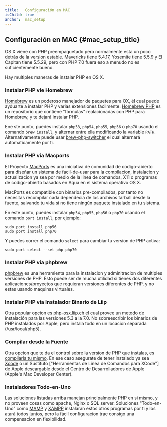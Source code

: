 ```yaml
---
title:   Configuración en MAC
isChild: true
anchor:  mac_setup
---
```


## Configuración en MAC {#mac_setup_title}

OS X viene con PHP preempaquetado pero normalmente esta un poco detrás de la version estable. Mavericks tiene 5.4.17, Yosemite tiene 5.5.9 y El Capitan tiene 5.5.29, pero con PHP 7.0 fuera eso a menudo no es suficientemente bueno.

Hay multiples maneras de instalar PHP en OS X.

### Instalar PHP vie Homebrew

[Homebrew] es un poderoso manejador de paquetes para OX, él cual puede ayduarte a instalar PHP y varias extensiones facilmente.
[Homebrew PHP] es un repositorio que contiene "fórmulas" realacionadas con PHP para Homebrew, y te dejará instalar PHP.

Ene ste punto, puedes instalar `php53`, `php54`, `php55`, `php56` o `php70`  usando el comando `brew install`, y alternar entre ella modificando la variable `PATH`. Alternativamente puede usar [brew-php-switcher][brew-php-switcher] el cual alternará automaticamente por ti.

### Instalar PHP via Macports

El Proyecto [MacPorts] es una iniciativa de comunidad de codigo-abierto para diseñar un sistema de facil-de-usar para la compilacion, instalacion y actualizacion ya sea por medio de la linea de comandos, X11 o programas de codigo-abierto basados en Aqua en el sistema operativo OS X.

MacPorts es compatible con binarios pre-compilados, por tanto no necesitas recompilar cada dependecia de los archivos tarball desde la fuente, salvando tu vida si no tiene ningún paquete instalado en tu sistema.

En este punto, puedes instalar `php54`, `php55`, `php56` o `php70` usando el comando `port install`, por ejemplo:

    sudo port install php56
    sudo port install php70

Y puedes correr el comando `select` para cambiar tu version de PHP activa:

    sudo port select --set php php70

### Instalar PHP via phpbrew

[phpbrew] es una herramienta para la instalacion y adminitracion de multiples versiones de PHP. Esto puede ser de mucha utilidad si tienes dos diferentes aplicaciones/proyectos que requieran versiones diferentes de PHP, y no estas usando maquinas virtuales.

### Instalar PHP via Instalador Binario de Liip

Otra popular opcion es [php-osx.liip.ch] el cual provee un metodo de instalación para las versiones 5.3 a la 7.0.
No sobreescribir los binarios de PHP instalados por Apple, pero instala
todo en un locacion separada (/usr/local/php5).

### Compilar desde la Fuente

Otra opcion que te da el control sobre la version de PHP que instalas, es [compilarla tu mismo][mac-compile].
En ese caso asegurate de tener instalado ya sea [Xcode][xcode-gcc-substitution] o  un Sustituto ["Herramientas de Linea de Comandos para XCode"] de Apple descargable desde el Centro de Desarrolladores de Apple (Apple's Mac Developer Center).

### Instaladores Todo-en-Uno

Las soluciones listadas arriba manejan principalmente PHP en si mismo, y no proveen cosas como apache, Nginx o SQL server.
Soluciones "Todo-en-Uno" como [MAMP][mamp-downloads] y [XAMPP][xampp] instalaran estos otros programas por ti y los atará todos juntos, pero la fácil configuracion trae consigo una compensacion en flexibilidad.

[Homebrew]: http://brew.sh/
[Homebrew PHP]: https://github.com/Homebrew/homebrew-php#installation
[MacPorts]: https://www.macports.org/install.php
[phpbrew]: https://github.com/phpbrew/phpbrew
[php-osx.liip.ch]: http://php-osx.liip.ch/
[mac-compile]: http://php.net/install.macosx.compile
[xcode-gcc-substitution]: https://github.com/kennethreitz/osx-gcc-installer
["Command Line Tools for XCode"]: https://developer.apple.com/downloads
[mamp-downloads]: http://www.mamp.info/en/downloads/
[xampp]: http://www.apachefriends.org/en/xampp.html
[brew-php-switcher]: https://github.com/philcook/brew-php-switcher
